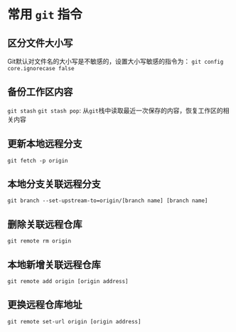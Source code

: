 # 常用 `git` 指令

## 区分文件大小写
Git默认对文件名的大小写是不敏感的，设置大小写敏感的指令为：
`git config core.ignorecase false`

## 备份工作区内容

`git stash`
`git stash pop`: 从`git`栈中读取最近一次保存的内容，恢复工作区的相关内容

## 更新本地远程分支
`git fetch -p origin`

## 本地分支关联远程分支

`git branch --set-upstream-to=origin/[branch name] [branch name]`


## 删除关联远程仓库

`git remote rm origin`

## 本地新增关联远程仓库

`git remote add origin [origin address]`

## 更换远程仓库地址

`git remote set-url origin [origin address]`
